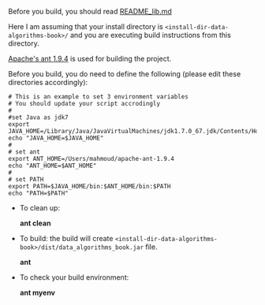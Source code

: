 Before you build, you should read [README_lib.md](../README_lib.md)

Here I am assuming that your install directory is ````<install-dir-data-algorithms-book>/```` and you are executing build instructions from this directory.

[Apache's ant 1.9.4](http://ant.apache.org/) is used for building the project.

Before you build, you do need to define the following (please edit these directories accordingly):

    # This is an example to set 3 environment variables
    # You should update your script accrodingly
    #
    #set Java as jdk7
    export JAVA_HOME=/Library/Java/JavaVirtualMachines/jdk1.7.0_67.jdk/Contents/Home
    echo "JAVA_HOME=$JAVA_HOME"
    #
    # set ant 
    export ANT_HOME=/Users/mahmoud/apache-ant-1.9.4
    echo "ANT_HOME=$ANT_HOME"
    #
    # set PATH
    export PATH=$JAVA_HOME/bin:$ANT_HOME/bin:$PATH
    echo "PATH=$PATH"


* To clean up:

  **ant clean**

* To build: the build will create ````<install-dir-data-algorithms-book>/dist/data_algorithms_book.jar```` file.

  **ant**

* To check your build environment:

  **ant  myenv**

